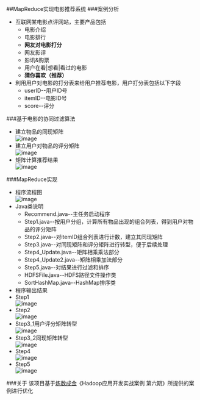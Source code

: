 ##MapReduce实现电影推荐系统
###案例分析
* 互联网某电影点评网站，主要产品包括
    * 电影介绍
    * 电影排行
    * **网友对电影打分**
    * 网友影评
    * 影讯&购票
    * 用户在看|想看|看过的电影
    * **猜你喜欢（推荐）**
* 利用用户对电影的打分表来给用户推荐电影，用户打分表包括以下字段
    * userID--用户ID号
    * itemID--电影ID号
    * score--评分

###基于电影的协同过滤算法
* 建立物品的同现矩阵  
  ![image](https://github.com/ParadeTo/Recommend/blob/master/img/theory-6.png)
* 建立用户对物品的评分矩阵  
  ![image](https://github.com/ParadeTo/Recommend/blob/master/img/theory-7.png)
* 矩阵计算推荐结果  
  ![image](https://github.com/ParadeTo/Recommend/blob/master/img/theory-8.png)

###MapReduce实现
* 程序流程图  
 ![image](https://github.com/ParadeTo/Recommend/blob/master/img/mapreduce.jpg)
* Java类说明  
   * Recommend.java--主任务启动程序  
   * Step1.java--按用户分组，计算所有物品出现的组合列表，得到用户对物品的评分矩阵  
   * Step2.java--对itemID组合列表进行计数，建立其同现矩阵  
   * Step3.java--对同现矩阵和评分矩阵进行转型，便于后续处理  
   * Step4_Update.java--矩阵相乘乘法部分  
   * Step4_Update2.java--矩阵相乘加法部分  
   * Step5.java--对结果进行过滤和排序  
   * HDFSFile.java--HDFS路径文件操作类  
   * SortHashMap.java--HashMap排序类
* 程序输出结果  
* Step1  
 ![image](https://github.com/ParadeTo/Recommend/blob/master/img/step1-out.png)  
* Step2  
 ![image](https://github.com/ParadeTo/Recommend/blob/master/img/step2-out.png)  
* Step3_1用户评分矩阵转型  
 ![image](https://github.com/ParadeTo/Recommend/blob/master/img/step3_1-out.png)  
* Step3_2同现矩阵转型  
 ![image](https://github.com/ParadeTo/Recommend/blob/master/img/step3_2-out.png)  
* Step4  
 ![image](https://github.com/ParadeTo/Recommend/blob/master/img/step4-out-my.png)  
* Step5  
 ![image](https://github.com/ParadeTo/Recommend/blob/master/img/step5-out.png)

###关于
该项目基于[炼数成金](http://www.dataguru.cn/)《Hadoop应用开发实战案例 第六期》所提供的案例进行优化


